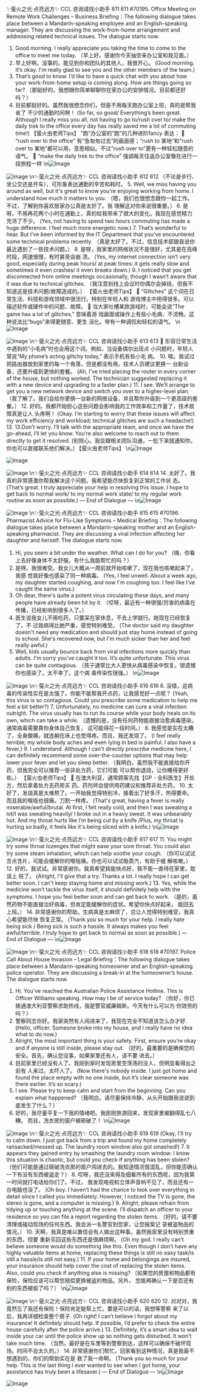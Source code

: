 ✨萤火之光·点亮远方✨
CCL 咨询请找小助手
611
611
#70195. Office Meeting on Remote Work Challenges –
Business
Briefing：The following dialogue takes place between a Mandarin-speaking employee
and
an
English-speaking
manager.
They
are
discussing
the
work-from-home
arrangement and addressing related technical issues. The dialogue starts now.
1. Good morning. I really appreciate you taking the time to come to the office to meet
me today.
（早上好。感谢你今天抽空来办公室和我见面。）
2. 早上好啊。没事的。能见到你和团队的其他人，我很开心。
(Good morning. It’s okay. I'm really glad to see you and the other members of the team.)
3. That’s good to know. I’d like to have a quick chat with you about how your
work-from-home setup is coming along. How are things going so far?
（那挺好的。我想跟你简单聊聊你在家办公的安排情况。目前都还好吗？）
4. 目前都挺好的。虽然我很想念你们，但是不用每天跑办公室上班，真的是帮我省了
不少的通勤时间啊！
(So far, so good/ Everything’s been great. Although I really miss you all, not having to go
to/rush over to/ make the daily trek to the office every day has really saved me a lot of
commuting time!)
【萤火虫老师Tips】
“跑”办公室的“跑”的几种进阶fancy 表达：

“rush over to the office” 有“急匆匆过去”的画面感；“rush to 某地”和“rush
over to 某地”都可以用，意思相似。不过“rush over to”更有一种轻松随意的
语气。

“make the daily trek to the office” 强调每天往返办公室像在进行一段旅程一样
\n![Image](images/page611_image1.jpeg)

![Image](images/page611_image2.jpeg)
\n✨萤火之光·点亮远方✨
CCL 咨询请找小助手
612
612
（不论是步行、坐公交还是开车），可形象表达通勤的辛苦和耗时。
5. Well, we miss having you around as well, but it's great to know you're enjoying
working from home. I understand how much it matters to you.
（嗯，我们也很想念跟你一起工作。不过，了解到你喜欢居家办公真是太好了。我
理解这对你来说很重要。）
6. 是呀。不用再花两个小时在通勤上，真的给我带来了很大的变化。我现在感觉精力
充沛了不少。
(Yes, not having to spend two hours commuting has made a huge difference. I feel much
more energetic now.)
7. That’s wonderful to hear. But I’ve been informed by the IT Department that you’ve
encountered some technical problems recently.
（真是太好了。不过，信息技术部跟我说你最近遇到了一些技术问题。）
8. 是呀，我家里的网络状况不是很好，尤其是在高峰时段，网速很慢，有时甚至会崩
溃。
(Yes, my internet connection isn’t very good, especially during peak hours/ at peak times:
it gets really slow and sometimes it even crashes/ it even breaks down.)
9. I noticed that you get disconnected from online meetings occasionally, though I
wasn’t aware that it was due to technical glitches.
（我注意到线上会议时你偶尔会掉线，但我不知道这是技术问题/故障造成的。）
【萤火虫老师Tips】

“Glitches” 这个词在日常生活、科技和游戏领域中很流行。特别在年轻人和
游戏博主中用得很多。可以描述软件或硬件中的问题、故障。

当大家吐槽某款游戏时，可能会说“The game has a lot of glitches,” 意味着游
戏画面或操作上有些小毛病、不流畅。这种说法比“bugs”来得更随意、更生
活化。带有一种调侃和轻松的语气。
\n![Image](images/page612_image1.jpeg)

![Image](images/page612_image2.jpeg)
\n✨萤火之光·点亮远方✨
CCL 咨询请找小助手
613
613

形容日常生活中遇到的“小毛病”时也会用这个词。例如，当设备偶尔出现点
小问题时，年轻人常说“My phone’s acting glitchy today,” 表示手机有些小毛
病。
10. 唉。我试过把路由器放到家里的每一个角落，但是都没有用。技术人员建议更换一
台新设备，还要升级到更快的套餐。
(Ah, I've tried placing the router in every corner of the house, but nothing worked. The
technician suggested replacing it with a new device and upgrading to a faster plan.)
11. I see. We’ll arrange to get you a new network device and switch you over to a
higher-level plan.
（我了解了。我们会给你更换一台新的网络设备，并且帮你升级到一个更高级的套
餐。）
12. 好的。我都开始担心这些问题会影响我的工作效率和工作量了，技术故障真是让人
头疼啊！
(Okay. I’m starting to worry that these issues will affect my work efficiency and workload;
technical glitches are such a headache!)
13. 13.Don’t worry. I’ll talk with the appropriate team, and once we have the go-ahead,
I’ll let you know. You’re also welcome to reach out to them directly to get it resolved.
(别担心。我会跟相关团队沟通，一批下来就通知你。你也可以直接联系他们解决。)
【萤火虫老师Tips】
\n![Image](images/page613_image1.jpeg)

![Image](images/page613_image2.jpeg)

![Image](images/page613_image3.jpeg)
\n✨萤火之光·点亮远方✨
CCL 咨询请找小助手
614
614
14. 太好了。我真的非常感激你帮我解决这个问题。我希望能尽快恢复到正常的工作状
态。
(That’s great. I truly appreciate your help in resolving this issue. I hope to get back to
normal work/ to my normal work state/ to my regular work routine as soon as possible.)
— End of Dialogue —
\n![Image](images/page614_image1.jpeg)

![Image](images/page614_image2.jpeg)
\n✨萤火之光·点亮远方✨
CCL 咨询请找小助手
615
615
#70196. Pharmacist Advice for Flu-Like Symptoms
–
Medical
Briefing：The following dialogue takes place between a Mandarin-speaking mother and
an English-speaking pharmacist. They are discussing a viral infection affecting her
daughter and herself. The dialogue starts now.
1. Hi, you seem a bit under the weather. What can I do for you?
（嗨，你看上去好像身体不太舒服。有什么我能帮忙的吗？）
2. 是呀。我很难受。我女儿大概从一周前就开始咳嗽了，现在我也咳嗽起来了，我感
觉我好像也感染了同一种病毒。
(Yes, I feel unwell. About a week ago, my daughter started coughing, and now I'm
coughing too. I feel like I've caught the same virus.)
3. Oh dear, there's quite a potent virus circulating these days, and many people have
already been hit by it.
（哎呀，最近有一种很强/厉害的病毒在传播，已经影响到很多人了。）
4. 医生说我女儿不用吃药，只要呆在家休息，不去上学就行。她现在已经恢复了，不
过我病得比她严重，感觉特别难受。
(The doctor said my daughter doesn't need any medication and should just stay home
instead of going to school. She's recovered now, but I'm much sicker than her and feel
really awful.)
5. Well, kids usually bounce back from viral infections more quickly than adults. I'm
sorry you've caught it too. It’s quite unfortunate. This virus can be quite contagious.
（孩子通常比大人更快从病毒感染中恢复。很遗憾你也感染了。太不幸了。这个病
毒传染性很强。）
\n![Image](images/page615_image1.jpeg)

![Image](images/page615_image2.jpeg)
\n✨萤火之光·点亮远方✨
CCL 咨询请找小助手
616
616
6. 没错，这病毒的传染性实在是太强了。你能不能帮我开点药，让我感觉好一点呢？
(Yeah, this virus is so contagious. Could you prescribe some medication to help me feel a
bit better?)
7. Unfortunately, no medicine can cure a viral infection outright. The virus usually has
to run its course while your body heals on its own, which can take a while.
（遗憾的是，没有任何药物能直接治愈病毒感染。通常病毒需要靠你身体自己恢复，
这可能得花一段时间。）
8. 我感觉是实在太糟了，全身酸痛，就连躺在床上也觉得疼。而且，我还发烧了。
(I feel really terrible; my whole body aches and even lying in bed is painful. I also have a
fever.)
9. I understand. Although I can't directly prescribe medicine here, I can definitely
recommend some over-the-counter options that may help lower your fever and let
you sleep better.
（我明白。虽然我不能直接给你开药，但我完全可以推荐一些非处方药，它们可能
可以帮你退烧，让你睡得更好些。）
【萤火虫老师Tips】

在澳大利亚，通常顾客先找【GP - 全科医生】开处方，然后拿着处方去药房买
药。药剂师会提供用药建议和推荐非处方药。
10. 太好了，发烧真是太难熬了。一开始我觉得特别冷，接着出了好多汗，热得要命。
而且我的喉咙也很痛。刀割一样疼。
(That's great, having a fever is really miserable/awful/brutal. At first, I felt really cold, and
then I was sweating a lot/I was sweating heavily/ I broke out in a heavy sweat. It was
unbearably hot. And my throat hurts like I’m being cut by a knife /Plus, my throat is
hurting so badly, it feels like it's being sliced with a knife.)
\n![Image](images/page616_image1.jpeg)

![Image](images/page616_image2.jpeg)
\n✨萤火之光·点亮远方✨
CCL 咨询请找小助手
617
617
11. You might try some throat lozenges that might ease your sore throat. You could also
try some steam inhalation, which can help soothe your cough.
（你可以试试含点含片，可能会缓解你的喉咙痛。你也可以试试吸蒸汽，有助于缓
解咳嗽。）
12. 好的，我试试。非常感谢你。我真希望我能快点好，我不能一直待在家里，耽误上
班了。
(Alright, I'll give that a try. Thanks a lot. I really hope I can get better soon. I can't keep
staying home and missing work.)
13. Yes, while the medicine won’t tackle the virus itself, it should definitely help with the
symptoms. I hope you feel better soon and can get back to work.
（是的，虽然药物不能直接治好病毒，但肯定能缓解你的症状。希望你快点好起来，
能回去上班。）
14. 非常感谢你的帮助。生病真是太麻烦了，总让人觉得特别难受，我真心希望能尽快
恢复正常。
(Thank you so much for your help. I really hate being sick / Being sick is such a hassle. It
always makes you feel awful/terrible. I truly hope to get back to normal as soon as
possible.)
— End of Dialogue —
\n![Image](images/page617_image1.jpeg)

![Image](images/page617_image2.jpeg)
\n✨萤火之光·点亮远方✨
CCL 咨询请找小助手
618
618
#70197. Police Call About House Invasion – Legal
Briefing：The following dialogue takes place between a Mandarin-speaking homeowner
and an English-speaking police operator. They are discussing a break-in at the
homeowner’s house. The dialogue starts now.
1. Hi. You’ve reached the Australian Police Assistance Hotline. This is Officer Williams
speaking. How may I be of service today?
（你好，你已拨通澳大利亚警察求助热线，我是警官威廉姆斯。今天有什么可以为
你效劳的吗？）
2. 警察同志你好。我家突然有人闯进来了，我现在完全不知道该怎么办才好.
(Hello, officer. Someone broke into my house, and I really have no idea what to do now.)
3. Alright, the most important thing is your safety. First, ensure you’re okay and if
anyone is still inside, please stay out.
（好的，最重要的是确保您的安全。首先，确认您没事，如果家里还有人，请不要
进去。）
4. 目前家里已经没有人了。我刚到家时发现房里空荡荡的没人，但明显看得出之前有
人来过。太吓人了。
(Now there's nobody inside. I just got home and found the place empty with no one inside,
but it’s clear someone was there earlier. It’s so scary.)
5. I see. Please try to keep calm and start from the beginning. Can you explain what
happened?
（我明白。请尽量保持冷静，从头开始跟我说说到底发生了什么？）
6. 好的，我尽量平复一下我的情绪吧。我刚刚旅游回来，发现家里被翻得乱七八糟。
而且，洗衣房的窗户被砸破了！
\n![Image](images/page618_image1.jpeg)

![Image](images/page618_image2.jpeg)
\n✨萤火之光·点亮远方✨
CCL 咨询请找小助手
619
619
(Okay, I'll try to calm down. I just got back from a trip and found my home completely
ransacked/messed up. The laundry room window also got smashed!)
7. It appears they gained entry by smashing the laundry room window. I know this
situation is chaotic, but could you check if anything has been stolen?
（他们可能是通过砸破洗衣房的窗户闯进去的。我知道情况很混乱，但你能否确认
一下有没有东西被盗走？）
8. 哎呀，我还没来得及细看所有的东西呢，因为我第一时间就打电话给你们了。不过，
我发现电视和立体声音响不见了，而且还有一台电脑也没了。
(Oh boy. I haven’t had the chance to look over everything in detail since I called you
immediately. However, I noticed the TV is gone, the stereo is gone, and a computer is
missing.)
9. Alright, please refrain from tidying up or touching anything at the scene. I’ll
dispatch an officer to your residence so you can file a report regarding the stolen
items.
（好的，请不要清理或碰动现场的任何东西。我会派一名警官到您家，让您报案记
录被盗物品的情况。）
10. 天啊，我真是难以置信会有人做出这种事。虽然我家里没有特别贵重的东西，但要
重新买回这些东西还是很麻烦啊。
(Oh my god. I really can’t believe someone would do something like this. Even though I
don’t have any highly valuable items at home, replacing these things is still no easy task/is
still a hassle/is still not easy.)
11. If your home and belongings are insured, your insurance should help cover the cost
of replacing the stolen items. Also, could you check if anything else is missing?
（如果您的房屋和物品都有保险，保险应该可以帮您赔偿更换被盗的物品。另外，
您能再确认一下是否还有别的东西被偷了吗？）
\n![Image](images/page619_image1.jpeg)

![Image](images/page619_image2.jpeg)
\n✨萤火之光·点亮远方✨
CCL 咨询请找小助手
620
620
12. 对对对，我竟然忘了我还有保险！保险肯定能帮上忙。要是可以的话，我想等警察
来了以后，我再详细检查整个房子.
(Oh right! I can’t believe I forgot about my insurance! It definitely should help. If possible,
I’d prefer to check the entire house carefully after the police arrive.)
13. Definitely, it’s a smart idea to wait inside your car until the police show up so
nothing gets disturbed. It won’t take much time.
（当然，最好是在车里等到警察到达，这样可以确保不破坏现场。时间不会太久的。）
14. 非常感谢你们帮忙。回家看到这种情况，真是我最不想遇到的。你们的帮助实在是
救了我一命啊。
(Thank you so much for your help. This is the last thing I ever wanted to see when I got
home, your assistance has truly been a lifesaver.)
— End of Dialogue —
\n![Image](images/page620_image1.jpeg)

![Image](images/page620_image2.jpeg)